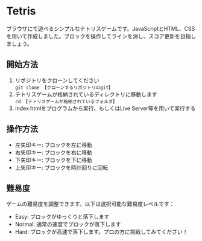 <!DOCTYPE html>
<html lang="ja">
<head>
    <meta charset="UTF-8">
    <meta name="viewport" content="width=device-width, initial-scale=1.0">
</head>
<body>

<h1>Tetris</h1>
<p>ブラウザにて遊べるシンプルなテトリスゲームです。JavaScriptとHTML、CSSを用いて作成しました。ブロックを操作してラインを消し、スコア更新を目指しましょう。</p>

<h2>開始方法</h2>
<ol>
    <li>リポジトリをクローンしてください</li>
    <code>git clone 【クローンするリポジトリのgit】</code>
    <li>テトリスゲームが格納されているディレクトリに移動します</li>
    <code>cd 【テトリスゲームが格納されているフォルダ】</code>
    <li>index.htmlをプログラムから実行、もしくはLive Server等を用いて実行する</li>
</ol>

<h2>操作方法</h2>
<ul>
    <li>左矢印キー: ブロックを左に移動</li>
    <li>右矢印キー: ブロックを右に移動</li>
    <li>下矢印キー: ブロックを下に移動</li>
    <li>上矢印キー: ブロックを時計回りに回転</li>
</ul>

<h2>難易度</h2>
<p>ゲームの難易度を調整できます。以下は選択可能な難易度レベルです：</p>
<ul>
    <li>Easy: ブロックがゆっくりと落下します</li>
    <li>Normal: 通常の速度でブロックが落下します</li>
    <li>Hard: ブロックが高速で落下します。プロの方に挑戦してみてください！</li>
</ul>

</body>
</html>


